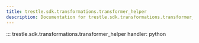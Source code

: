 ```yaml
---
title: trestle.sdk.transformations.transformer_helper
description: Documentation for trestle.sdk.transformations.transformer_helper module
---
```


::: trestle.sdk.transformations.transformer_helper
handler: python
